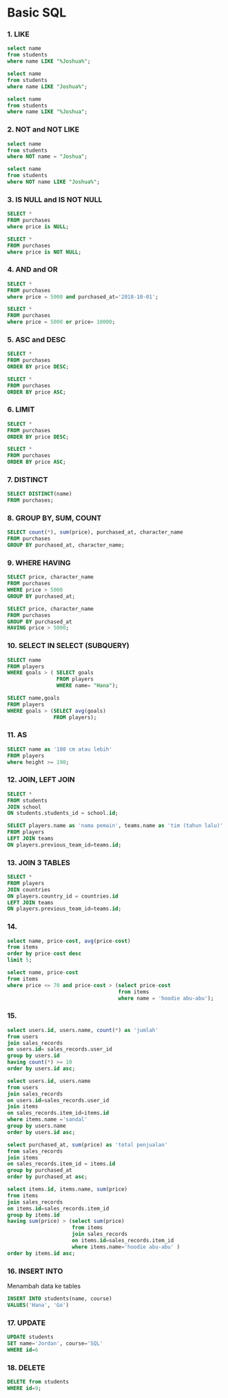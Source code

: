 # Basic SQL
### 1. LIKE
```sql
select name 
from students
where name LIKE "%Joshua%";

select name
from students
where name LIKE "Joshua%";

select name 
from students
where name LIKE "%Joshua";
```
### 2. NOT and NOT LIKE
```sql
select name 
from students
where NOT name = "Joshua";

select name
from students
where NOT name LIKE "Joshua%";
```
### 3. IS NULL and IS NOT NULL
```sql
SELECT *
FROM purchases
where price is NULL;

SELECT *
FROM purchases
where price is NOT NULL;
```
### 4. AND and OR
```sql
SELECT *
FROM purchases
where price = 5000 and purchased_at='2018-10-01';

SELECT *
FROM purchases
where price = 5000 or price= 10000;
```
### 5. ASC and DESC
```sql
SELECT *
FROM purchases
ORDER BY price DESC;

SELECT *
FROM purchases
ORDER BY price ASC;
```
### 6. LIMIT
```sql
SELECT *
FROM purchases
ORDER BY price DESC;

SELECT *
FROM purchases
ORDER BY price ASC;
```
### 7. DISTINCT
```sql
SELECT DISTINCT(name)
FROM purchases;
```
### 8. GROUP BY, SUM, COUNT
```sql
SELECT count(*), sum(price), purchased_at, character_name
FROM purchases
GROUP BY purchased_at, character_name;
```
### 9. WHERE HAVING
```sql
SELECT price, character_name
FROM purchases
WHERE price > 5000
GROUP BY purchased_at;

SELECT price, character_name
FROM purchases
GROUP BY purchased_at
HAVING price > 5000;
```
### 10. SELECT IN SELECT (SUBQUERY)
```sql
SELECT name
FROM players
WHERE goals > ( SELECT goals
                FROM players
                WHERE name= "Hana");

SELECT name,goals
FROM players
WHERE goals > (SELECT avg(goals) 
               FROM players);
```
### 11. AS
```sql
SELECT name as '180 cm atau lebih'
FROM players
where height >= 190;
```
### 12. JOIN, LEFT JOIN
```sql
SELECT *
FROM students
JOIN school
ON students.students_id = school.id;

SELECT players.name as 'nama pemain', teams.name as 'tim (tahun lalu)'
FROM players
LEFT JOIN teams
ON players.previous_team_id=teams.id;

```
### 13. JOIN 3 TABLES
```sql
SELECT *
FROM players
JOIN countries
ON players.country_id = countries.id
LEFT JOIN teams
ON players.previous_team_id=teams.id;
```
### 14. 
```sql
select name, price-cost, avg(price-cost)
from items
order by price-cost desc
limit 5;

select name, price-cost
from items
where price <= 70 and price-cost > (select price-cost 
                                    from items 
                                    where name = 'hoodie abu-abu');
```
### 15. 
```sql
select users.id, users.name, count(*) as 'jumlah'
from users
join sales_records
on users.id= sales_records.user_id
group by users.id
having count(*) >= 10
order by users.id asc;
```
```sql
select users.id, users.name
from users
join sales_records
on users.id=sales_records.user_id
join items
on sales_records.item_id=items.id
where items.name ='sandal'
group by users.name
order by users.id asc;
```
```sql
select purchased_at, sum(price) as 'total penjualan'
from sales_records
join items
on sales_records.item_id = items.id
group by purchased_at 
order by purchased_at asc;
```
```sql
select items.id, items.name, sum(price)
from items
join sales_records
on items.id=sales_records.item_id
group by items.id
having sum(price) > (select sum(price) 
                     from items 
                     join sales_records 
                     on items.id=sales_records.item_id 
                     where items.name='hoodie abu-abu' )
order by items.id asc;
```
### 16. INSERT INTO
Menambah data ke tables
```sql
INSERT INTO students(name, course)
VALUES('Hana', 'Go')
```
### 17. UPDATE
```sql
UPDATE students
SET name='Jordan', course='SQL'
WHERE id=6
```
### 18. DELETE
```sql
DELETE from students
WHERE id=9;
```

